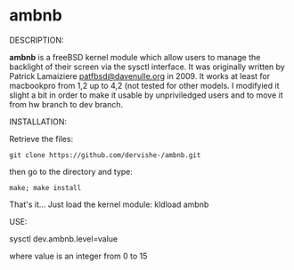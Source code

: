 ambnb
=====

DESCRIPTION:

__ambnb__ is a freeBSD kernel module which allow users to manage the backlight of their screen via the sysctl interface. It was originally written by Patrick Lamaiziere <patfbsd@davenulle.org> in 2009. 
It works at least for macbookpro from 1,2 up to 4,2 (not tested for other models. 
I modifyied it slight a bit in order to make it usable by unpriviledged users and to move it from hw branch to dev branch. 

INSTALLATION:

Retrieve the files:

	git clone https://github.com/dervishe-/ambnb.git

then go to the directory and type:

	make; make install

That's it... Just load the kernel module: 
	kldload ambnb


USE:

sysctl dev.ambnb.level=value

where value is an integer from 0 to 15

